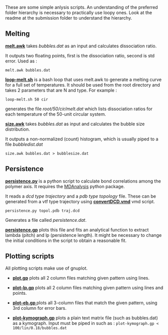 These are some simple anlysis scripts. An understanding of the preferred folder hierarchy is necessary to practically use loopy ones. Look at the readme at the submission folder to understand the hierarchy. 

## Melting

**[melt.awk](melt.awk)** takes *bubbles.dat* as an input and calculates dissociation ratio. 

It outputs two floating points, first is the dissociation ratio, second is std error. Used as : 

`melt.awk bubbles.dat`

**[loop-melt.sh](loop-melt.sh)** is a bash loop that uses melt.awk to generate a melting curve for a full set of temperatures. It should be used from the root directory and takes 2 parameters that are N and type. For example : 

`loop-melt.sh 50 cir`

generates the file *root/50/cir/melt.dat* which lists dissociation ratios for each temperature of the 50-unit circular system. 

**[size.awk](size.awk)** takes *bubbles.dat* as input and calculates the bubble size distribution.

It outputs a non-normalized (count) histogram, which is usually piped to a file *bubbledist.dat*

`size.awk bubbles.dat > bubblesize.dat`

## Persistence

**[persistence.py](persistence.py)** is a python script to calculate bond correlations among the polymer axis. It requires the [MDAnalysis](http://www.mdanalysis.org/) python package.

It reads a *dcd type trajectory* and a *pdb type topology* file. These can be generated from a vtf type trajectory using **[convertDCD.vmd](convertDCD.vmd)** vmd script. 

`persistence.py topol.pdb traj.dcd`

Generates a file called *persistence.dat*.

**[persistence.gp](persistence.gp)** plots this file and fits an analytical function to extract lambda (pitch) and lp (persistence length). It might be necessary to change the initial conditions in the script to obtain a reasonable fit. 

## Plotting scripts

All plotting scripts make use of gnuplot.

* **[plot.gp](plot.gp)** plots all 2 column files matching given pattern using lines.

* **[plot-lp.gp](plot-lp.gp)** plots all 2 column files matching given pattern using lines and points.

* **[plot-eb.gp ](plot-eb.gp)** plots all 3-column files that match the given pattern, using 3rd column for error bars.

* **[plot-kymograph.gp](plot-kymograph.gp)** plots a plain text matrix file (such as bubbles.dat) as a kymograph. Input must be piped in such as : `plot-kymograph.gp < 100/lin/0.18/bubbles.dat`



